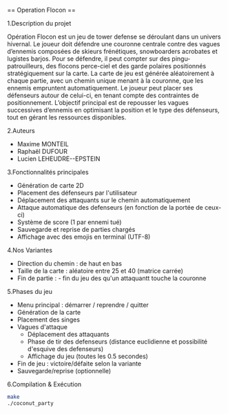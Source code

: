 == Operation Flocon ==

1.Description du projet

Opération Flocon est un jeu de tower defense se déroulant dans un univers hivernal. Le joueur doit défendre une couronne centrale contre des vagues d’ennemis composées de skieurs frénétiques, snowboarders acrobates et lugistes barjos. 
        Pour se défendre, il peut compter sur des pingu-patrouilleurs, des flocons perce-ciel et des garde polaires positionnés stratégiquement sur la carte.
        La carte de jeu est générée aléatoirement à chaque partie, avec un chemin unique menant à la couronne, que les ennemis empruntent automatiquement. Le joueur peut placer ses défenseurs autour de celui-ci, en tenant compte des contraintes de positionnement.
        L’objectif principal est de repousser les vagues successives d’ennemis en optimisant la position et le type des défenseurs, tout en gérant les ressources disponibles.


2.Auteurs

- Maxime MONTEIL
- Raphaël DUFOUR
- Lucien LEHEUDRE--EPSTEIN

3.Fonctionnalités principales

- Génération de carte 2D
- Placement des défenseurs par l'utilisateur
- Déplacement des attaquants sur le chemin automatiquement
- Attaque automatique des defenseurs (en fonction de la portée de ceux-ci)
- Système de score (1 par ennemi tué)
- Sauvegarde et reprise de parties chargés
- Affichage avec des emojis en terminal (UTF-8)

4.Nos Variantes

- Direction du chemin : de haut en bas
- Taille de la carte : aléatoire entre 25 et 40 (matrice carrée)
- Fin de partie : 
        - fin du jeu des qu'un attaquantt touche la couronne
 
5.Phases du jeu

- Menu principal : démarrer / reprendre / quitter
- Génération de la carte
- Placement des singes
- Vagues d'attaque
   - Déplacement des attaquants
   - Phase de tir des defenseurs (distance euclidienne et possibilité d'esquive des defenseurs)
   - Affichage du jeu (toutes les 0.5 secondes)
- Fin de jeu : victoire/défaite selon la variante
- Sauvegarde/reprise (optionnelle)

6.Compilation & Exécution

```bash
make
./coconut_party

